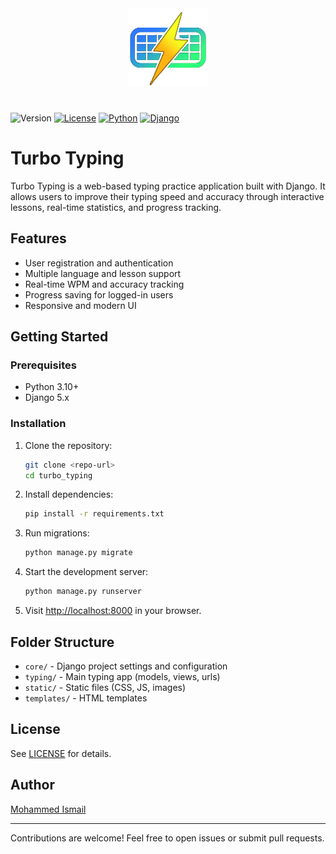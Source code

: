 <div align="center">
   <img src="static/turbo_typing/images/favicon.ico" style="width:25%;margin:1.5rem;">
</div>

![Version](https://img.shields.io/badge/app%20version-1.4.2-blue)
[![License](https://img.shields.io/badge/License-MIT-orange.svg)](LICENSE)
[![Python](https://img.shields.io/badge/Python-3.12%2B-yello.svg)](https://www.python.org/downloads/)
[![Django](https://img.shields.io/pypi/v/django.svg?label=Django&color=blue)](https://pypi.org/project/Flask/)

# Turbo Typing

Turbo Typing is a web-based typing practice application built with Django. It allows users to improve their typing speed and accuracy through interactive lessons, real-time statistics, and progress tracking.

## Features
- User registration and authentication
- Multiple language and lesson support
- Real-time WPM and accuracy tracking
- Progress saving for logged-in users
- Responsive and modern UI

## Getting Started

### Prerequisites
- Python 3.10+
- Django 5.x

### Installation
1. Clone the repository:
   ```sh
   git clone <repo-url>
   cd turbo_typing
   ```
2. Install dependencies:
   ```sh
   pip install -r requirements.txt
   ```
3. Run migrations:
   ```sh
   python manage.py migrate
   ```
4. Start the development server:
   ```sh
   python manage.py runserver
   ```
5. Visit [http://localhost:8000](http://localhost:8000) in your browser.

## Folder Structure
- `core/` - Django project settings and configuration
- `typing/` - Main typing app (models, views, urls)
- `static/` - Static files (CSS, JS, images)
- `templates/` - HTML templates

## License
See [LICENSE](LICENSE) for details.

## Author
[Mohammed Ismail](https://github.com/m-ismail-x2)

---
Contributions are welcome! Feel free to open issues or submit pull requests.
